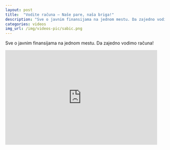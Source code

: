 ```yaml
---
layout: post
title:  "Vodite računa – Naše pare, naša briga!"
description: "Sve o javnim finansijama na jednom mestu. Da zajedno vodimo računa!"
categories: videos
img_url: /img/videos-pic/sabic.png
---
```


Sve o javnim finansijama na jednom mestu. Da zajedno vodimo računa!

<iframe width="480" height="300" src="https://www.youtube.com/embed/ojhc-jDKr6A" frameborder="0" allowfullscreen></iframe>